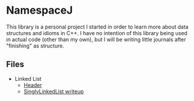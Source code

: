 # NamespaceJ

This library is a personal project I started in order to learn more about data structures and idioms in C++.
I have no intention of this library being used in actual code (other than my own), but I will be writing little journals after "finishing" as structure.

## Files

* Linked List
    - [Header](linkedlist.h)
    - [SinglyLinkedList writeup](doc/linkedlist#Singly-linked-list)